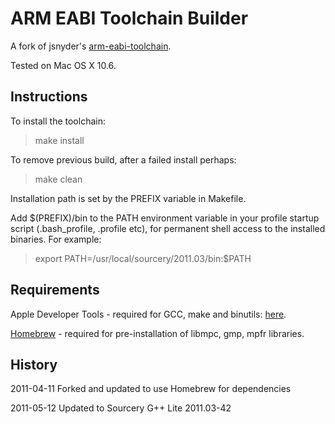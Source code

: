 ARM EABI Toolchain Builder
==========================

A fork of jsnyder's [arm-eabi-toolchain](https://github.com/jsnyder/arm-eabi-toolchain).

Tested on Mac OS X 10.6.


Instructions
------------
To install the toolchain:

> make install

To remove previous build, after a failed install perhaps:

> make clean

Installation path is set by the PREFIX variable in Makefile.

Add $(PREFIX)/bin to the PATH environment variable in your profile startup script (.bash_profile, .profile etc), for permanent shell access to the installed binaries.  For example:

> export PATH=/usr/local/sourcery/2011.03/bin:$PATH


Requirements
------------

Apple Developer Tools - required for GCC, make and binutils: [here](http://developer.apple.com/Tools/).

[Homebrew](https://github.com/mxcl/homebrew) - required for pre-installation of libmpc, gmp, mpfr libraries.


History
-------

2011-04-11		Forked and updated to use Homebrew for dependencies

2011-05-12		Updated to Sourcery G++ Lite 2011.03-42
